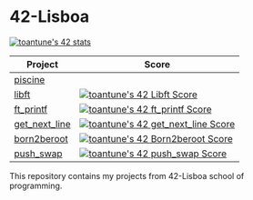 # 42-Lisboa

[![toantune's 42 stats](https://badge42.vercel.app/api/v2/cllf3szdf003508l64pz6d926/stats?cursusId=21&coalitionId=290)](https://github.com/JaeSeoKim/badge42)

| Project | Score |
| ------- | ----- |
| [piscine](https://github.com/tomasfreire/42-Lisboa/blob/main/_piscine/README.md) | |
| [libft](https://github.com/tomasfreire/42-Lisboa/blob/main/libft/README.md)      | [![toantune's 42 Libft Score](https://badge42.vercel.app/api/v2/cllf3szdf003508l64pz6d926/project/3060927)](https://github.com/JaeSeoKim/badge42) |
| [ft_printf](https://github.com/tomasfreire/42-Lisboa/blob/main/ft_printf/README.md) | [![toantune's 42 ft_printf Score](https://badge42.vercel.app/api/v2/cllf3szdf003508l64pz6d926/project/3082357)](https://github.com/JaeSeoKim/badge42) |
| [get_next_line](https://github.com/tomasfreire/42-Lisboa/blob/main/get_next_line/README.md) | [![toantune's 42 get_next_line Score](https://badge42.vercel.app/api/v2/cllf3szdf003508l64pz6d926/project/3082358)](https://github.com/JaeSeoKim/badge42) | 
| [born2beroot](https://github.com/tomasfreire/42-Lisboa/blob/main/Born2beroot/README.md) | [![toantune's 42 Born2beroot Score](https://badge42.vercel.app/api/v2/cllf3szdf003508l64pz6d926/project/3082356)](https://github.com/JaeSeoKim/badge42) |
| [push_swap](https://github.com/tomasfreire/42-Lisboa/blob/main/push_swap/README.md) | [![toantune's 42 push_swap Score](https://badge42.vercel.app/api/v2/cllf3szdf003508l64pz6d926/project/3220115)](https://github.com/JaeSeoKim/badge42) |

  
This repository contains my projects from 42-Lisboa school of programming.
